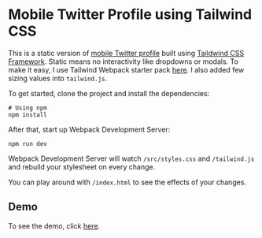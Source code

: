 # Mobile Twitter Profile using Tailwind CSS
This is a static version of [mobile Twitter profile](https://mobile.twitter.com) built using [Taildwind CSS Framework](https://taildwindcss.com). Static means no interactivity like dropdowns or modals. To make it easy, I use Tailwind Webpack starter pack [here](https://github.com/tailwindcss/webpack-starter). I also added few sizing values into `tailwind.js`.

To get started, clone the project and install the dependencies:
```
# Using npm
npm install
```

After that, start up Webpack Development Server:
```
npm run dev
```

Webpack Development Server will watch `/src/styles.css` and `/tailwind.js` and rebuild your stylesheet on every change.

You can play around with `/index.html` to see the effects of your changes.

## Demo
To see the demo, click [here](https://playground.budiraharja.com/twitter-profile-tailwind).
